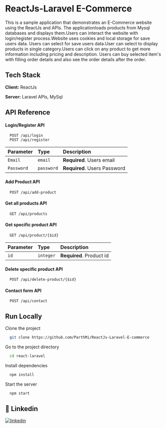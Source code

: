 # ReactJs-Laravel E-Commerce

This is a sample application that demonstrates an E-Commerce website using the ReactJs and APIs. The applicationloads products from Mysql databases and displays them.Users can interact the website with login/register process.Website uses cookies and local storage for save users data. Users can select for save users data.User can select to display products in single category.Users can click on any product to get more information including pricing and description. Users can buy selected item's with filling order details and also see the order details after the order.

## Tech Stack

**Client:** ReactJs

**Server:** Laravel APIs, MySql


## API Reference

#### Login/Register API

```http
  POST /api/login
  POST /api/register
```

| Parameter | Type     | Description                |
| :-------- | :------- | :------------------------- |
| `Email` | `email` | **Required**. Users email |
| `Password` | `password` | **Required**. Users Password |

#### Add Product API

```http
  POST /api/add-product
```

#### Get all products API

```http
  GET /api/products
```
#### Get specific product API

```http
  GET /api/product/{$id}
```

| Parameter | Type     | Description                |
| :-------- | :------- | :------------------------- |
| `id` | `integer` | **Required**. Product id |

#### Delete specific product API

```http
  POST /api/delete-product/{$id}
```
#### Contact form API
```http
  POST /api/contact
```
## Run Locally

Clone the project

```bash
  git clone https://github.com/ParthMi/ReactJs-Laravel-E-commerce
```

Go to the project directory

```bash
  cd react-laravel
```

Install dependencies

```bash
  npm install
```

Start the server

```bash
  npm start
```





## 🔗 Linkedin
[![linkedin](https://img.shields.io/badge/linkedin-0A66C2?style=for-the-badge&logo=linkedin&logoColor=white)](https://www.linkedin.com/in/parth-miroliya-65a19122b)


